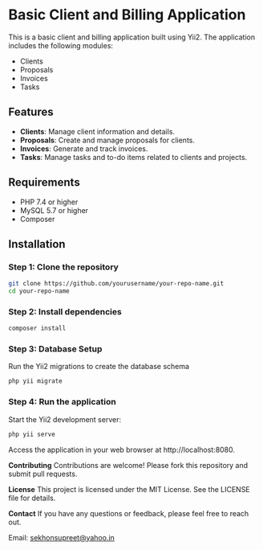 # Basic Client and Billing Application

This is a basic client and billing application built using Yii2. The application includes the following modules:
- Clients
- Proposals
- Invoices
- Tasks

## Features

- **Clients**: Manage client information and details.
- **Proposals**: Create and manage proposals for clients.
- **Invoices**: Generate and track invoices.
- **Tasks**: Manage tasks and to-do items related to clients and projects.

## Requirements

- PHP 7.4 or higher
- MySQL 5.7 or higher
- Composer

## Installation

### Step 1: Clone the repository

```bash
git clone https://github.com/yourusername/your-repo-name.git
cd your-repo-name
```
### Step 2: Install dependencies
```bash
composer install
```
### Step 3: Database Setup
Run the Yii2 migrations to create the database schema
```bash
php yii migrate
```
### Step 4: Run the application
Start the Yii2 development server:
```bash
php yii serve
```
Access the application in your web browser at http://localhost:8080.

**Contributing**
Contributions are welcome! Please fork this repository and submit pull requests.

**License**
This project is licensed under the MIT License. See the LICENSE file for details.

**Contact**
If you have any questions or feedback, please feel free to reach out.

Email: sekhonsupreet@yahoo.in
